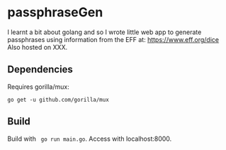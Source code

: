 # passphraseGen
I learnt a bit about golang and so I wrote little web app to generate passphrases using information from the EFF at: https://www.eff.org/dice
Also hosted on XXX.

## Dependencies
Requires gorilla/mux:

```go get -u github.com/gorilla/mux```

## Build

Build with ``` go run main.go```. Access with localhost:8000.

